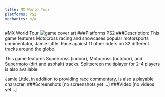 ```yaml
---
title: MX World Tour
platforms: PS2
mechanics: n/a
---
```

#MX World Tour
![game cover art](//images.igdb.com/igdb/image/upload/t_cover_big/uyldpqgfrm3aggwtqzit.jpg "Logo Title Text 1")
###Platforms
PS2
###Description:
This game features Motocross racing and showcases popular motorsports commentator, Jamie Little. Race against 11 other riders on 32 different tracks around the globe. 
 
This game features Supercross (indoor), Motocross (outdoor), and Supermoto (dirt and asphalt) tracks. Splitscreen multiplayer for 2-4 players is also available. 
 
Jamie Little, in addition to providing race commentary, is also a playable character.
###Screenshots
[no screenshots yet ...]
###Video
[no videos yet...]
